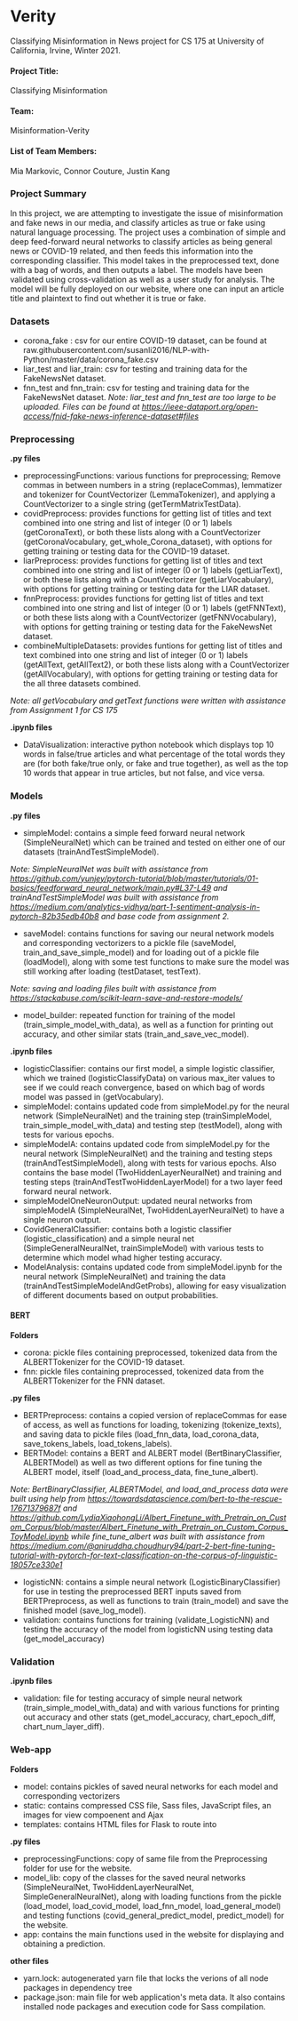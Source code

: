 # Verity
Classifying Misinformation in News project for CS 175 at University of California, Irvine, Winter 2021.

#### Project Title: 
Classifying Misinformation

#### Team: 
Misinformation-Verity

#### List of Team Members: 
Mia Markovic, Connor Couture, Justin Kang

### Project Summary
In this project, we are attempting to investigate the issue of misinformation and fake news in our media, and classify articles as true or fake using natural language processing. The project uses a combination of simple and deep feed-forward neural networks to classify articles as being general news or COVID-19 related, and then feeds this information into the corresponding classifier. This model takes in the preprocessed text, done with a bag of words, and then outputs a label. The models have been validated using cross-validation as well as a user study for analysis. The model will be fully deployed on our website, where one can input an article title and plaintext to find out whether it is true or fake. 


### Datasets
 - corona_fake : csv for our entire COVID-19 dataset, can be found at raw.githubusercontent.com/susanli2016/NLP-with-Python/master/data/corona_fake.csv
 - liar_test and liar_train: csv for testing and training data for the FakeNewsNet dataset.
 - fnn_test and fnn_train: csv for testing and training data for the FakeNewsNet dataset.
*Note: liar_test and fnn_test are too large to be uploaded. Files can be found at https://ieee-dataport.org/open-access/fnid-fake-news-inference-dataset#files*

### Preprocessing
**.py files**
 - preprocessingFunctions: various functions for preprocessing; Remove commas in between numbers in a string (replaceCommas), lemmatizer and tokenizer for CountVectorizer (LemmaTokenizer), and applying a CountVectorizer to a single string (getTermMatrixTestData).
 - covidPreprocess: provides functions for getting list of titles and text combined into one string and list of integer (0 or 1) labels (getCoronaText), or both these lists along with a CountVectorizer (getCoronaVocabulary, get_whole_Corona_dataset), with options for getting training or testing data for the COVID-19 dataset.
 - liarPreprocess: provides functions for getting list of titles and text combined into one string and list of integer (0 or 1) labels (getLiarText), or both these lists along with a CountVectorizer (getLiarVocabulary), with options for getting training or testing data for the LIAR dataset.
 - fnnPreprocess: provides functions for getting list of titles and text combined into one string and list of integer (0 or 1) labels (getFNNText), or both these lists along with a CountVectorizer (getFNNVocabulary), with options for getting training or testing data for the FakeNewsNet dataset.
 - combineMultipleDatasets: provides funtions for getting list of titles and text combined into one string and list of integer (0 or 1) labels (getAllText, getAllText2), or both these lists along with a CountVectorizer (getAllVocabulary), with options for getting training or testing data for the all three datasets combined.

*Note: all getVocabulary and getText functions were written with assistance from Assignment 1 for CS 175*

**.ipynb files**
 - DataVisualization: interactive python notebook which displays top 10 words in false/true articles and what percentage of the total words they are (for both fake/true only, or fake and true together), as well as the top 10 words that appear in true articles, but not false, and vice versa.

### Models
**.py files**
 - simpleModel: contains a simple feed forward neural network (SimpleNeuralNet) which can be trained and tested on either one of our datasets (trainAndTestSimpleModel).

*Note: SimpleNeuralNet was built with assistance from https://github.com/yunjey/pytorch-tutorial/blob/master/tutorials/01-basics/feedforward_neural_network/main.py#L37-L49 and trainAndTestSimpleModel was built with assistance from https://medium.com/analytics-vidhya/part-1-sentiment-analysis-in-pytorch-82b35edb40b8 and base code from assignment 2.*
 - saveModel: contains functions for saving our neural network models and corresponding vectorizers to a pickle file (saveModel, train_and_save_simple_model) and for loading out of a pickle file (loadModel), along with some test functions to make sure the model was still working after loading (testDataset, testText).

*Note: saving and loading files built with assistance from https://stackabuse.com/scikit-learn-save-and-restore-models/*
 - model_builder: repeated function for training of the model (train_simple_model_with_data), as well as a function for printing out accuracy, and other similar stats (train_and_save_vec_model).

**.ipynb files**
 - logisticClassifier: contains our first model, a simple logistic classifier, which we trained (logisticClassifyData) on various max_iter values to see if we could reach convergence, based on which bag of words model was passed in (getVocabulary).
 - simpleModel: contains updated code from simpleModel.py for the neural network (SimpleNeuralNet) and the training step (trainSimpleModel, train_simple_model_with_data) and testing step (testModel), along with tests for various epochs.
 - simpleModelA: contains updated code from simpleModel.py for the neural network (SimpleNeuralNet) and the training and testing steps (trainAndTestSimpleModel), along with tests for various epochs. Also contains the base model (TwoHiddenLayerNeuralNet) and training and testing steps (trainAndTestTwoHiddenLayerModel) for a two layer feed forward neural network.
 - simpleModelOneNeuronOutput: updated neural networks from simpleModelA (SimpleNeuralNet, TwoHiddenLayerNeuralNet) to have a single neuron output.
 - CovidGeneralClassifier: contains both a logistic classifier (logistic_classification) and a simple neural net (SimpleGeneralNeuralNet, trainSimpleModel) with various tests to determine which model whad higher testing accuracy.
 - ModelAnalysis: contains updated code from simpleModel.ipynb for the neural network (SimpleNeuralNet) and training the data (trainAndTestSimpleModelAndGetProbs), allowing for easy visualization of different documents based on output probabilities. 
 #### BERT
 **Folders**
  - corona: pickle files containing preprocessed, tokenized data from the ALBERTTokenizer for the COVID-19 dataset.
  - fnn: pickle files containing preprocessed, tokenized data from the ALBERTTokenizer for the FNN dataset.
 
 **.py files**
  - BERTPreprocess: contains a copied version of replaceCommas for ease of access, as well as functions for loading, tokenizing (tokenize_texts), and saving data to pickle files (load_fnn_data, load_corona_data, save_tokens_labels, load_tokens_labels).
  - BERTModel: contains a BERT and ALBERT model (BertBinaryClassifier, ALBERTModel) as well as two different options for fine tuning the ALBERT model, itself (load_and_process_data, fine_tune_albert).

*Note: BertBinaryClassifier, ALBERTModel, and load_and_process data were built using help from https://towardsdatascience.com/bert-to-the-rescue-17671379687f and https://github.com/LydiaXiaohongLi/Albert_Finetune_with_Pretrain_on_Custom_Corpus/blob/master/Albert_Finetune_with_Pretrain_on_Custom_Corpus_ToyModel.ipynb while fine_tune_albert was built with assistance from https://medium.com/@aniruddha.choudhury94/part-2-bert-fine-tuning-tutorial-with-pytorch-for-text-classification-on-the-corpus-of-linguistic-18057ce330e1*
  - logisticNN: contains a simple neural network (LogisticBinaryClassifier) for use in testing the preprocessed BERT inputs saved from BERTPreprocess, as well as functions to train (train_model) and save the finished model (save_log_model).
  - validation: contains functions for training (validate_LogisticNN) and testing the accuracy of the model from logisticNN using testing data (get_model_accuracy)
 
 
### Validation
**.ipynb files**
 - validation: file for testing accuracy of simple neural network (train_simple_model_with_data) and with various functions for printing out accuracy and other stats (get_model_accuracy, chart_epoch_diff, chart_num_layer_diff).


### Web-app
 **Folders**
 - model: contains pickles of saved neural networks for each model and corresponding vectorizers
 - static: contains compressed CSS file, Sass files, JavaScript files, an images for view compoenent and Ajax
 - templates: contains HTML files for Flask to route into

**.py files**
 - preprocessingFunctions: copy of same file from the Preprocessing folder for use for the website.
 - model_lib: copy of the classes for the saved neural networks (SimpleNeuralNet, TwoHiddenLayerNeuralNet, SimpleGeneralNeuralNet), along with loading functions from the pickle (load_model, load_covid_model, load_fnn_model, load_general_model) and testing functions (covid_general_predict_model, predict_model) for the website.
 - app: contains the main functions used in the website for displaying and obtaining a prediction.

**other files**
 - yarn.lock: autogenerated yarn file that locks the verions of all node packages in dependency tree
 - package.json: main file for web application's meta data. It also contains installed node packages and execution code for Sass compilation.

